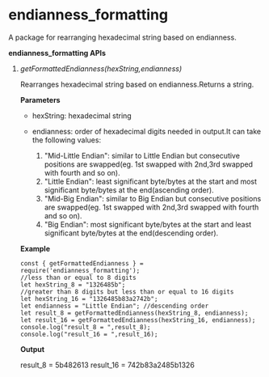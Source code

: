 # endianness_formatting

A package for rearranging hexadecimal string based on endianness.

**endianness_formatting APIs**

1. _getFormattedEndianness(hexString,endianness)_

   Rearranges hexadecimal string based on endianness.Returns a string.

   **Parameters**

   - hexString: hexadecimal string
   - endianness: order of hexadecimal digits needed in output.It can take the following values:

     1. "Mid-Little Endian": similar to Little Endian but consecutive positions are swapped(eg. 1st swapped with 2nd,3rd swapped with fourth and so on).
     2. "Little Endian": least significant byte/bytes at the start and most significant byte/bytes at the end(ascending order).
     3. "Mid-Big Endian": similar to Big Endian but consecutive positions are swapped(eg. 1st swapped with 2nd,3rd swapped with fourth and so on).
     4. "Big Endian": most significant byte/bytes at the start and least significant byte/bytes at the end(descending order).

   **Example**

   ```
   const { getFormattedEndianness } = require('endianness_formatting');
   //less than or equal to 8 digits
   let hexString_8 = "1326485b";
   //greater than 8 digits but less than or equal to 16 digits
   let hexString_16 = "1326485b83a2742b";
   let endianness = "Little Endian"; //descending order
   let result_8 = getFormattedEndianness(hexString_8, endianness);
   let result_16 = getFormattedEndianness(hexString_16, endianness);
   console.log("result_8 = ",result_8);
   console.log("result_16 = ",result_16);
   ```

   **Output**

   result_8 = 5b482613
   result_16 = 742b83a2485b1326
